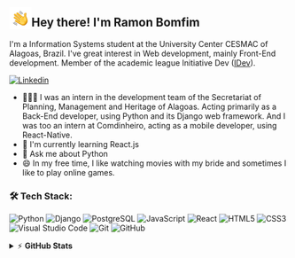 <img src="./assets/Hand%20Wave.gif" width='40' align="left"/><h2>Hey there! I'm Ramon Bomfim</h2>
I'm a Information Systems student at the University Center CESMAC of Alagoas, Brazil. I've great interest in Web development, mainly Front-End development. Member of the academic league Initiative Dev ([IDev](https://www.instagram.com/iniciativadev/)).
<br />

[![Linkedin](https://img.shields.io/badge/-Ramon_Bomfim-blue?style=flat-square&logo=Linkedin&logoColor=white)](https://www.linkedin.com/in/ramon-bomfim-8372a919a/)
<br />

- 👩🏻‍💻 I was an intern in the development team of the Secretariat of Planning, Management and Heritage of Alagoas. Acting primarily as a Back-End developer, using Python and its Django web framework. And I was too an intern at Comdinheiro, acting as a mobile developer, using React-Native.
- 🌱 I'm currently learning React.js
- 💬 Ask me about Python
- 😄 In my free time, I like watching movies with my bride and sometimes I like to play online games.

### 🛠️ Tech Stack:

![Python](https://img.shields.io/badge/-Python-black?style=flat-square&logo=python)
![Django](https://img.shields.io/badge/-Django-black?style=flat-square&logo=django)
![PostgreSQL](https://img.shields.io/badge/-PostgreSQL-black?style=flat-square&logo=postgresql)
![JavaScript](https://img.shields.io/badge/-Javascript-black?style=flat-square&logo=javascript)
![React](https://img.shields.io/badge/-React-black?style=flat-square&logo=react)
![HTML5](https://img.shields.io/badge/-HTML5-black?style=flat-square&logo=html5&logoColor=white)
![CSS3](https://img.shields.io/badge/-CSS3-black?style=flat-square&logo=css3)
![Visual Studio Code](https://img.shields.io/badge/-Visual%20Studio%20Code-black?style=flat-square&logo=visual-studio-code)
![Git](https://img.shields.io/badge/-Git-black?style=flat-square&logo=git)
![GitHub](https://img.shields.io/badge/-GitHub-black?style=flat-square&logo=github)
<br />

<details>
    <summary>&#9889 <b>GitHub Stats</b></summary><br/>

[![My Github Stats](https://github-readme-stats.vercel.app/api?username=RamonBomfim&show_icons=true&theme=midnight-purple)](https://github.com/RamonBomfim) [![Top Language](https://github-readme-stats.vercel.app/api/top-langs/?username=RamonBomfim&layout=compact&theme=midnight-purple)](https://github.com/RamonBomfim)

<img src="https://komarev.com/ghpvc/?username=RamonBomfim&color=blueviolet" align="left">
</details>
